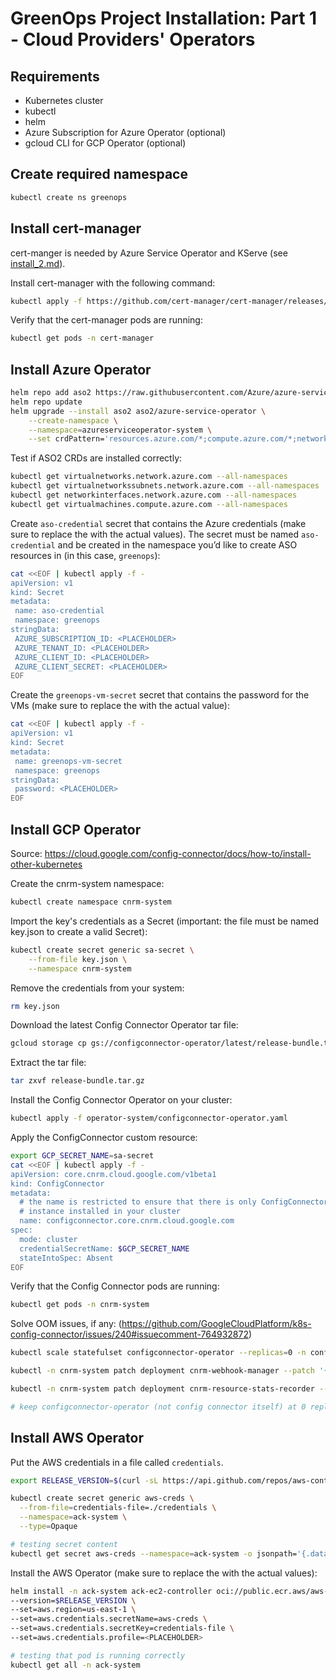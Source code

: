 # GreenOps Project Installation: Part 1 - Cloud Providers' Operators

## Requirements

- Kubernetes cluster
- kubectl
- helm
- Azure Subscription for Azure Operator (optional)
- gcloud CLI for GCP Operator (optional)

## Create required namespace

```sh
kubectl create ns greenops
```

## Install cert-manager

cert-manger is needed by Azure Service Operator and KServe (see [install_2.md](install_2.md)).

Install cert-manager with the following command:
```sh
kubectl apply -f https://github.com/cert-manager/cert-manager/releases/download/v1.16.3/cert-manager.yaml
```

Verify that the cert-manager pods are running:
```sh
kubectl get pods -n cert-manager
```

## Install Azure Operator

```sh
helm repo add aso2 https://raw.githubusercontent.com/Azure/azure-service-operator/main/v2/charts
helm repo update
helm upgrade --install aso2 aso2/azure-service-operator \
    --create-namespace \
    --namespace=azureserviceoperator-system \
    --set crdPattern='resources.azure.com/*;compute.azure.com/*;network.azure.com/*'
```

Test if ASO2 CRDs are installed correctly:
```sh
kubectl get virtualnetworks.network.azure.com --all-namespaces
kubectl get virtualnetworkssubnets.network.azure.com --all-namespaces
kubectl get networkinterfaces.network.azure.com --all-namespaces
kubectl get virtualmachines.compute.azure.com --all-namespaces
```

Create `aso-credential` secret that contains the Azure credentials (make sure to replace the <PLACEHOLDER> with the actual values).
The secret must be named `aso-credential` and be created in the namespace you’d like to create ASO resources in (in this case, `greenops`):
```sh
cat <<EOF | kubectl apply -f -
apiVersion: v1
kind: Secret
metadata:
 name: aso-credential
 namespace: greenops
stringData:
 AZURE_SUBSCRIPTION_ID: <PLACEHOLDER>
 AZURE_TENANT_ID: <PLACEHOLDER>
 AZURE_CLIENT_ID: <PLACEHOLDER>
 AZURE_CLIENT_SECRET: <PLACEHOLDER>
EOF
```

Create the `greenops-vm-secret` secret that contains the password for the VMs (make sure to replace the <PLACEHOLDER> with the actual value):
```sh
cat <<EOF | kubectl apply -f -
apiVersion: v1
kind: Secret
metadata:
 name: greenops-vm-secret
 namespace: greenops
stringData:
 password: <PLACEHOLDER>
EOF
```

## Install GCP Operator

Source: https://cloud.google.com/config-connector/docs/how-to/install-other-kubernetes

Create the cnrm-system namespace:
```sh
kubectl create namespace cnrm-system
```

Import the key's credentials as a Secret (important: the file must be named key.json to create a valid Secret):
```sh
kubectl create secret generic sa-secret \
    --from-file key.json \
    --namespace cnrm-system
```

Remove the credentials from your system:
```sh
rm key.json
```

Download the latest Config Connector Operator tar file:
```sh
gcloud storage cp gs://configconnector-operator/latest/release-bundle.tar.gz release-bundle.tar.gz
```

Extract the tar file:
```sh
tar zxvf release-bundle.tar.gz
```

Install the Config Connector Operator on your cluster:
```sh
kubectl apply -f operator-system/configconnector-operator.yaml
```

Apply the ConfigConnector custom resource:
```sh
export GCP_SECRET_NAME=sa-secret
cat <<EOF | kubectl apply -f -
apiVersion: core.cnrm.cloud.google.com/v1beta1
kind: ConfigConnector
metadata:
  # the name is restricted to ensure that there is only ConfigConnector
  # instance installed in your cluster
  name: configconnector.core.cnrm.cloud.google.com
spec:
  mode: cluster
  credentialSecretName: $GCP_SECRET_NAME
  stateIntoSpec: Absent
EOF
```

Verify that the Config Connector pods are running:
```sh
kubectl get pods -n cnrm-system
```

Solve OOM issues, if any:
(https://github.com/GoogleCloudPlatform/k8s-config-connector/issues/240#issuecomment-764932872)

```sh
kubectl scale statefulset configconnector-operator --replicas=0 -n configconnector-operator-system

kubectl -n cnrm-system patch deployment cnrm-webhook-manager --patch '{"spec":{"template":{"spec":{"containers":[{"name":"webhook","env":[{"name":"GOMEMLIMIT","value":"450MiB"}],"resources":{"limits":{"memory":"512Mi","cpu":"500m"},"requests":{"memory":"512Mi","cpu":"500m"}}}]}}}}'

kubectl -n cnrm-system patch deployment cnrm-resource-stats-recorder --patch '{"spec":{"template":{"spec":{"containers":[{"name":"recorder","resources":{"limits":{"memory":"512Mi","cpu":"500m"},"requests":{"memory":"512Mi","cpu":"500m"}}}]}}}}'

# keep configconnector-operator (not config connector itself) at 0 replicas
```


## Install AWS Operator

Put the AWS credentials in a file called `credentials`.

```sh
export RELEASE_VERSION=$(curl -sL https://api.github.com/repos/aws-controllers-k8s/${SERVICE}-controller/releases/latest | jq -r '.tag_name | ltrimstr("v")')

kubectl create secret generic aws-creds \
  --from-file=credentials-file=./credentials \
  --namespace=ack-system \
  --type=Opaque

# testing secret content
kubectl get secret aws-creds --namespace=ack-system -o jsonpath='{.data.credentials-file}' | base64 --decode
```

Install the AWS Operator (make sure to replace the <PLACEHOLDER> with the actual values):
```sh
helm install -n ack-system ack-ec2-controller oci://public.ecr.aws/aws-controllers-k8s/ec2-chart \
--version=$RELEASE_VERSION \
--set=aws.region=us-east-1 \
--set=aws.credentials.secretName=aws-creds \
--set=aws.credentials.secretKey=credentials-file \
--set=aws.credentials.profile=<PLACEHOLDER>

# testing that pod is running correctly
kubectl get all -n ack-system
```
